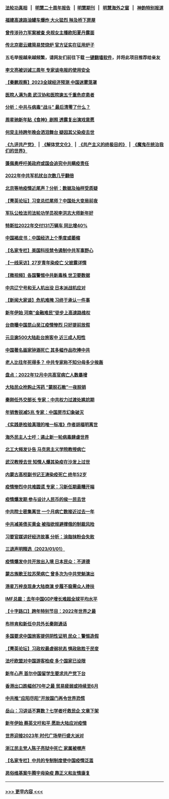 #### [法轮功真相](https://github.com/gfw-breaker/truth/blob/master/README.md?t=0) &nbsp;&nbsp;|&nbsp;&nbsp; [明慧二十周年报告](https://github.com/gfw-breaker/mh-reports/blob/master/README.md?t=0) &nbsp;&nbsp;|&nbsp;&nbsp;[明慧期刊](https://github.com/gfw-breaker/mh-qikan) &nbsp;&nbsp;|&nbsp;&nbsp; [明慧海外之窗](https://github.com/gfw-breaker/mh-news/blob/master/README.md?t=0) &nbsp;&nbsp;|&nbsp;&nbsp; [神韵特别报道](https://github.com/gfw-breaker/mh-news/blob/master/shenyun.md?t=0)
#### [福建高速路油罐车爆炸 大火猛烈 殃及桥下房屋](../pages/nsc413/n13898232.md?t=01031243) 
#### [曾传涉孙力军案被查 央视女主播欧阳夏丹露面](../pages/nsc413/n13898205.md?t=01031243) 
#### [传北京密云建简易焚烧炉 官方证实在征用炉子](../pages/nsc413/n13898179.md?t=01031243) 
#### 五毛举报越来越频繁，请网友们前往下载 [一键翻墙软件](https://github.com/gfw-breaker/ssr-accounts)，并将此项目推荐给亲友
#### [李文亮被训诫三周年 专家谈电报的使用安全](../pages/nsc413/n13898184.md?t=01031243) 
#### [【秦鹏观察】2023全球经济预测 中国迷雾笼罩](../pages/nsc413/n13898147.md?t=01031243) 
#### [医院人满为患 武汉协和医院逾五千重危症患者](../pages/nsc413/n13898135.md?t=01031243) 
#### [分析：中共与病毒“战斗” 最后清零了什么？](../pages/nsc413/n13888429.md?t=01031243) 
#### [周星驰新年贴《食神》剧照 透露复出演戏意愿](../pages/nsc413/n13898157.md?t=01031243) 
#### [何炅主持跨年晚会洒泪舞台 疑因其父染疫去世](../pages/nsc413/n13898127.md?t=01031243) 
#### [《九评共产党》](https://github.com/begood0513/9ping.md/blob/master/README.md) &nbsp;|&nbsp; [《解体党文化》](../../../../jtdwh.md/blob/master/README.md)  &nbsp;|&nbsp; [《共产主义的终极目的》](../../../../gczydzjmd.md/blob/master/README.md) &nbsp;|&nbsp; [《魔鬼在统治我们的世界》](../../../../mgztzwmdsj.md/blob/master/README.md) 
#### [蓬佩奥呼吁美政府或国会追究中共瞒疫责任](../pages/nsc413/n13898149.md?t=01031243) 
#### [2022年中共军机扰台次数几乎翻倍](../pages/nsc413/n13898123.md?t=01031243) 
#### [北京等地疫情近尾声？分析：数据及抽样受质疑](../pages/nsc413/n13897825.md?t=01031243) 
#### [【菁英论坛】习变总烂尾师？中国处大变局前夜](../pages/nsc413/n13898133.md?t=01031243) 
#### [军队公检法司法轮功学员祝李洪志大师新年好](../pages/nsc413/n13897852.md?t=01031243) 
#### [特斯拉2022年交付131万辆车 同比增40%](../pages/nsc413/n13898085.md?t=01031243) 
#### [中国褐皮书：中国经济上个季度或萎缩](../pages/nsc413/n13898091.md?t=01031243) 
#### [【名家专栏】美国科技禁令遏制中共军事野心](../pages/nsc413/n13896442.md?t=01031243) 
#### [【一线采访】27岁青年染疫亡 父披露详情](../pages/nsc413/n13898068.md?t=01031243) 
#### [【微视频】各国警惕中共新毒株 世卫要数据](../pages/nsc413/n13897332.md?t=01031243) 
#### [中共辽宁号和无人机出没 日本派战机应对](../pages/nsc413/n13897989.md?t=01031243) 
#### [【新闻大家谈】危机难掩 习终于承认一件事](../pages/nsc413/n13898011.md?t=01031243) 
#### [新年伊始 河南“金融难民”徒步上高速路维权](../pages/nsc413/n13897842.md?t=01031243) 
#### [台商曝中国昆山吴江疫情惨烈 只好提前放假](../pages/nsc413/n13897908.md?t=01031243) 
#### [元旦逾500大陆赴台旅客中 近三成人阳性](../pages/nsc413/n13897881.md?t=01031243) 
#### [中国著名画家钟涵死亡 其多幅作品吹捧中共](../pages/nsc413/n13897847.md?t=01031243) 
#### [老人比往年死得多？ 中共专家称不知分母多少挨轰](../pages/nsc413/n13897749.md?t=01031243) 
#### [盘点：2022年12月中共高官病亡人数暴增](../pages/nsc413/n13897373.md?t=01031243) 
#### [大陆民众抢购止泻药 “蒙脱石散”一夜脱销](../pages/nsc413/n13897754.md?t=01031243) 
#### [秦刚任外交部长 专家：中共权力过渡处尴尬期](../pages/nsc413/n13897780.md?t=01031243) 
#### [年销售锐减5兆 专家：中国房市幻象破灭](../pages/nsc413/n13897386.md?t=01031243) 
#### [《实践是检验真理的唯一标准》作者胡福明离世](../pages/nsc413/n13897546.md?t=01031243) 
#### [海外民主人士吁：遏止新一轮病毒肆虐世界](../pages/nsc413/n13897720.md?t=01031243) 
#### [北工大频发讣告 马克思主义学院教授病亡](../pages/nsc413/n13897435.md?t=01031243) 
#### [武汉教授去世 知情人爆其染疫在沙发上过世](../pages/nsc413/n13897485.md?t=01031243) 
#### [内蒙古高校副书记王涛染疫死亡 终年52岁](../pages/nsc413/n13897455.md?t=01031243) 
#### [疫情惨烈中共难圆谎 专家：习新任期最糟开端](../pages/nsc413/n13897471.md?t=01031243) 
#### [疫情爆发期 参与设计人民币的侯一民去世](../pages/nsc413/n13897453.md?t=01031243) 
#### [中共院士密集离世 一个月病亡数接近过去一年](../pages/nsc413/n13897393.md?t=01031243) 
#### [中共减美债买黄金 被指欲规避撑俄的制裁风险](../pages/nsc413/n13897426.md?t=01031243) 
#### [习要官媒讲好经济故事 分析：涂脂抹粉会失败](../pages/nsc413/n13897436.md?t=01031243) 
#### [三退声明精选（2023/01/01）](../pages/nsc413/n13897440.md?t=01031243) 
#### [疫情爆发中共开放出入境 日本民众：不道德](../pages/nsc413/n13897396.md?t=01031243) 
#### [蒙古族歌王拉苏荣病亡 曾多次为中共党魁演出](../pages/nsc413/n13897308.md?t=01031243) 
#### [港星万梓良现身大陆商演 步履不稳需众人搀扶](../pages/nsc413/n13897346.md?t=01031243) 
#### [IMF总裁：去年中国GDP增长难超全球平均水平](../pages/nsc413/n13897345.md?t=01031243) 
#### [【十字路口】跨年特别节目：2022年世界之最](../pages/nsc413/n13897103.md?t=01031243) 
#### [布林肯和新任中共外长秦刚通话](../pages/nsc413/n13897296.md?t=01031243) 
#### [多国要求中国旅客提供阴性证明 民众：警惕造假](../pages/nsc413/n13897315.md?t=01031243) 
#### [【菁英论坛】习政权最虚弱状态 惧政敌胜于民变](../pages/nsc413/n13897322.md?t=01031243) 
#### [法吁欧盟对中国游客检疫 多个国家已设限](../pages/nsc413/n13897260.md?t=01031243) 
#### [新年心声 首尔中国留学生要求共产党下台](../pages/nsc413/n13897286.md?t=01031243) 
#### [香港出口跌幅创70年之最 贸易疲弱或持续至6月](../pages/nsc413/n13896383.md?t=01031243) 
#### [中共推“应阳尽阳”开放国门再令世界恐慌](../pages/nsc413/n13897268.md?t=01031243) 
#### [岳山：习讲话不算数？七学者吁救民企 文章下架](../pages/nsc413/n13897095.md?t=01031243) 
#### [新年伊始 蔡英文吁和平 愿助大陆应对疫情](../pages/nsc413/n13897204.md?t=01031243) 
#### [世界迎接2023年 时代广场举行盛大派对](../pages/nsc413/n13897102.md?t=01031243) 
#### [浙江民主党人陈子亮狱中死亡 家属被噤声](../pages/nsc413/n13897166.md?t=01031243) 
#### [【名家专栏】中共的专制制度使中国疫情泛滥](../pages/nsc413/n13896759.md?t=01031243) 
#### [恶俗维基案牛腾宇母染疫 靠正义和友情康复](../pages/nsc413/n13897058.md?t=01031243) 

----
#### [ >>> 更早内容 <<< ](../indexes/nsc413-earlier.md)
